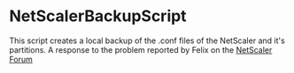 # NetScalerBackupScript
This script creates a local backup of the .conf files of the NetScaler and it's partitions.
A response to the problem reported by Felix on the [NetScaler Forum](https://community.netscaler.com/s/question/0D58b0000AtM8ICCQ0/memory-limit-reached-for-maximum-files-to-be-packaged-in-a-single-backup-file)
